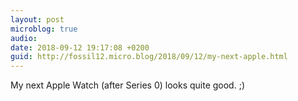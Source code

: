 ```yaml
---
layout: post
microblog: true
audio: 
date: 2018-09-12 19:17:08 +0200
guid: http://fossil12.micro.blog/2018/09/12/my-next-apple.html
---
```

My next Apple Watch (after Series 0) looks quite good. ;)
